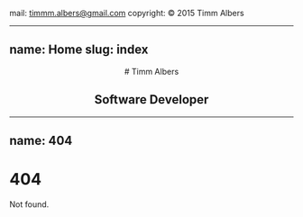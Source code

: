 mail: timmm.albers@gmail.com
copyright: &copy; 2015 Timm Albers

---
name: Home
slug: index
---

<center>
# Timm Albers

## Software Developer
</center>

---
name: 404
---

# 404
Not found.